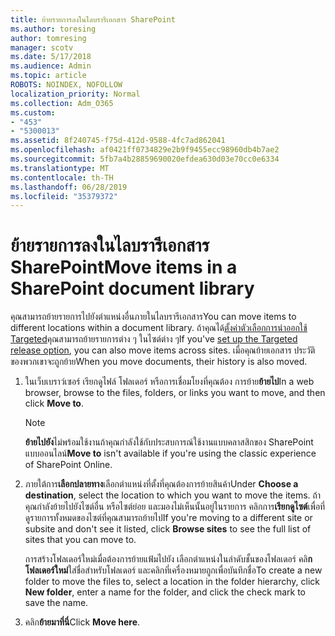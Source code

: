 ```yaml
---
title: ย้ายรายการลงในไลบรารีเอกสาร SharePoint
ms.author: toresing
author: tomresing
manager: scotv
ms.date: 5/17/2018
ms.audience: Admin
ms.topic: article
ROBOTS: NOINDEX, NOFOLLOW
localization_priority: Normal
ms.collection: Adm_O365
ms.custom:
- "453"
- "5300013"
ms.assetid: 8f240745-f75d-412d-9588-4fc7ad862041
ms.openlocfilehash: af0421ff0734829e2b9f9455ecc98960db4b7ae2
ms.sourcegitcommit: 5fb7a4b28859690020efdea630d03e70cc0e6334
ms.translationtype: MT
ms.contentlocale: th-TH
ms.lasthandoff: 06/28/2019
ms.locfileid: "35379372"
---
```

# <a name="move-items-in-a-sharepoint-document-library"></a><span data-ttu-id="eae66-102">ย้ายรายการลงในไลบรารีเอกสาร SharePoint</span><span class="sxs-lookup"><span data-stu-id="eae66-102">Move items in a SharePoint document library</span></span>

<span data-ttu-id="eae66-103">คุณสามารถย้ายรายการไปยังตำแหน่งอื่นภายในไลบรารีเอกสาร</span><span class="sxs-lookup"><span data-stu-id="eae66-103">You can move items to different locations within a document library.</span></span> <span data-ttu-id="eae66-104">ถ้าคุณได้[ตั้งค่าตัวเลือกการนำออกใช้ Targeted](https://go.microsoft.com/fwlink/?linkid=622980)คุณสามารถย้ายรายการต่าง ๆ ในไซต์ต่าง ๆ</span><span class="sxs-lookup"><span data-stu-id="eae66-104">If you've [set up the Targeted release option](https://go.microsoft.com/fwlink/?linkid=622980), you can also move items across sites.</span></span> <span data-ttu-id="eae66-105">เมื่อคุณย้ายเอกสาร ประวัติของพวกเขาจะถูกย้าย</span><span class="sxs-lookup"><span data-stu-id="eae66-105">When you move documents, their history is also moved.</span></span>
  
1. <span data-ttu-id="eae66-106">ในเว็บเบราว์เซอร์ เรียกดูไฟล์ โฟลเดอร์ หรือการเชื่อมโยงที่คุณต้อง การย้าย**ย้ายไป**</span><span class="sxs-lookup"><span data-stu-id="eae66-106">In a web browser, browse to the files, folders, or links you want to move, and then click **Move to**.</span></span>

    > [!NOTE]
    > <span data-ttu-id="eae66-107">**ย้ายไปยัง**ไม่พร้อมใช้งานถ้าคุณกำลังใช้กับประสบการณ์ใช้งานแบบคลาสสิกของ SharePoint แบบออนไลน์</span><span class="sxs-lookup"><span data-stu-id="eae66-107">**Move to** isn't available if you're using the classic experience of SharePoint Online.</span></span>
  
2. <span data-ttu-id="eae66-108">ภายใต้การ**เลือกปลายทาง**เลือกตำแหน่งที่ตั้งที่คุณต้องการย้ายสินค้า</span><span class="sxs-lookup"><span data-stu-id="eae66-108">Under **Choose a destination**, select the location to which you want to move the items.</span></span> <span data-ttu-id="eae66-109">ถ้าคุณกำลังย้ายไปยังไซต์อื่น หรือไซต์ย่อย และมองไม่เห็นนั้นอยู่ในรายการ คลิกการ**เรียกดูไซต์**เพื่อที่ดูรายการทั้งหมดของไซต์ที่คุณสามารถย้ายไป</span><span class="sxs-lookup"><span data-stu-id="eae66-109">If you're moving to a different site or subsite and don't see it listed, click **Browse sites** to see the full list of sites that you can move to.</span></span>

    <span data-ttu-id="eae66-110">การสร้างโฟลเดอร์ใหม่เมื่อต้องการย้ายแฟ้มไปยัง เลือกตำแหน่งในลำดับชั้นของโฟลเดอร์ คลิ**กโฟลเดอร์ใหม่**ใส่ชื่อสำหรับโฟลเดอร์ และคลิกที่เครื่องหมายถูกเพื่อบันทึกชื่อ</span><span class="sxs-lookup"><span data-stu-id="eae66-110">To create a new folder to move the files to, select a location in the folder hierarchy, click **New folder**, enter a name for the folder, and click the check mark to save the name.</span></span>

3. <span data-ttu-id="eae66-111">คลิก**ย้ายมาที่นี่**</span><span class="sxs-lookup"><span data-stu-id="eae66-111">Click **Move here**.</span></span>
